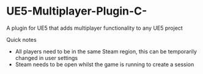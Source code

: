 # UE5-Multiplayer-Plugin-C-
A plugin for UE5 that adds multiplayer functionality to any UE5 project

Quick notes

- All players need to be in the same Steam region, this can be temporarily changed in user settings
- Steam needs to be open whilst the game is running to create a session
